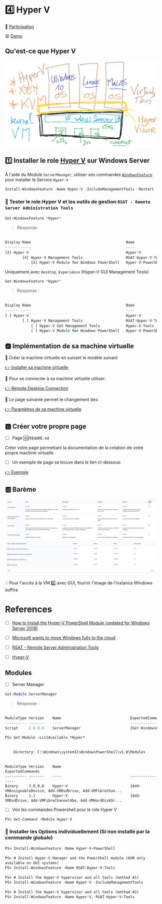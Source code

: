# :four: Hyper V 

:tada: [Participation](.scripts/Participation.md)

:tired_face: [Demo](.scripts/Demo.md)

## Qu'est-ce que Hyper V

<img src=images/Hyper-V.png width='' height='' > </img>

## :one: Installer le role [Hyper V](https://docs.microsoft.com/en-us/windows-server/virtualization/hyper-v/get-started/install-the-hyper-v-role-on-windows-server) sur Windows Server 

À l'aide du Module `ServerManager`, utiliser ses commandes [`WindowsFeature`](.docs/WF.md) pour installer le Service `Hyper-V`

```powershell
Install-WindowsFeature -Name Hyper-V -IncludeManagementTools -Restart
```


### :pushpin: Tester le role Hyper V et les outils de gestion `RSAT - Remote Server Administration Tools`

```powershell
Get-WindowsFeature *Hyper*
```
> Response:
```python

Display Name                                            Name                       Install State
------------                                            ----                       -------------
[X] Hyper-V                                             Hyper-V                        Installed
        [X] Hyper-V Management Tools                    RSAT-Hyper-V-Tools             Installed
            [X] Hyper-V Module for Windows PowerShell   Hyper-V-PowerShell             Installed
```

Uniquement avec `Desktop Experience` (Hyper-V GUI Management Tools)

```powershell
Get-WindowsFeature *Hyper*
```
> Response :
```python

Display Name                                            Name                       Install State
------------                                            ----                       -------------
[ ] Hyper-V                                             Hyper-V                        Available
        [ ] Hyper-V Management Tools                    RSAT-Hyper-V-Tools             Available
            [ ] Hyper-V GUI Management Tools            Hyper-V-Tools                  Available
            [ ] Hyper-V Module for Windows PowerShell   Hyper-V-PowerShell             Available
```


## :a: Implémentation de sa machine virtuelle

:pushpin: Créer la machine virtuelle en suivant le modèle suivant

[:point_right: Installer sa machine virtuelle](.docs/VM.md)

:pushpin: Pour se connecter à sa machine virtuelle utiliser:

[:point_right: Remote Desktop Connection](.docs/RDC.md)

:pushpin: Le page suivante permet le changement des:

[:point_right: Paramètres de sa machine virtuelle](.docs/IP.md)

## :b: Créer votre propre page

- [ ] Page :id:/`README.md`

Créer votre page permettant la documentation de la création de votre propre machine virtuelle

- [ ] Un exemple de page se trouve dans le lien ci-dessous:

[:point_right: Exemple](.docs/exemple)

## :ab: Barème

<img src=images/hyper-V-bareme.png width='' height='' > </img>

:bulb: Pour l'accès à la VM :two: avec GUI, fournir l'image de l'instance Windows suffira

# References

- [ ] [How to Install the Hyper-V PowerShell Module (updated for Windows Server 2019)](https://www.altaro.com/hyper-v/install-hyper-v-powershell-module/)

- [ ] [Microsoft wants to move Windows fully to the cloud](https://www.theverge.com/2023/6/27/23775117/microsoft-windows-11-cloud-consumer-strategy)
- [ ] [RSAT - Remote Server Administration Tools](https://learn.microsoft.com/en-us/windows-server/virtualization/hyper-v/manage/remotely-manage-hyper-v-hosts)

- [ ] [Hyper-V](https://learn.microsoft.com/en-us/powershell/module/hyper-v/?view=windowsserver2022-ps)

## Modules 

- [ ] Server Manager

```powershell
Get-Module ServerManager
```
> Response :
```python

ModuleType Version    Name                                ExportedCommands
---------- -------    ----                                ----------------
Script     2.0.0.0    ServerManager                       {Get-WindowsFeature, Install-WindowsFeature, Uninstall-Win...

```

```
PS> Get-Module -ListAvailable *Hyper*


    Directory: C:\Windows\system32\WindowsPowerShell\v1.0\Modules


ModuleType Version    Name                                ExportedCommands
---------- -------    ----                                ----------------
Binary     2.0.0.0    Hyper-V                             {Add-VMAssignableDevice, Add-VMDvdDrive, Add-VMFibreChan...
Binary     1.1        Hyper-V                             {Add-VMDvdDrive, Add-VMFibreChannelHba, Add-VMHardDiskDr...

```

- [ ]  Voir les commandes Powershell pour le role Hyper V

```
PS> Get-Command -Module Hyper-V
```

### :pushpin: Installer les Options individuellement (Si non installé par la commande globale)

```
PS> Install-WindowsFeature -Name Hyper-V-PowerShell
 
PS> # Install Hyper-V Manager and the PowerShell module (HVM only available on GUI systems)
PS> Install-WindowsFeature -Name RSAT-Hyper-V-Tools
 
PS> # Install the Hyper-V hypervisor and all tools (method #1)
PS> Install-WindowsFeature -Name Hyper-V -IncludeManagementTools
 
PS> # Install the Hyper-V hypervisor and all tools (method #2)
PS> Install-WindowsFeature -Name Hyper-V, RSAT-Hyper-V-Tools
```




